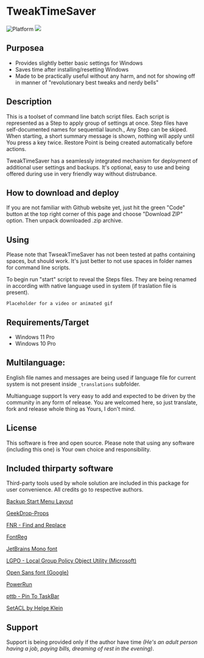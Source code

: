 # TweakTimeSaver

![Platform](https://img.shields.io/static/v1?label=platform&message=windows11/10&color=blue&style=flat) ![](https://img.shields.io/static/v1?label=code&message=bathfile&color=red&style=flat)

## Purposea

- Provides slightly better basic settings for Windows
- Saves time after installing/resetting Windows
- Made to be practically useful without any harm, and not for showing off in manner of "revolutionary best tweaks and nerdy bells"

## Description

This is a toolset of command line batch script files. Each script is represented as a Step to apply group of settings at once. Step files have self-documented names for sequential launch., Any Step can be skiped. When starting, a short summary message is shown, nothing will apply until You press a key twice. Restore Point is being created automatically before actions.

TweakTimeSaver has a seamlessly integrated mechanism for deployment of additional user settings and backups. It's optional, easy to use and being offered during use in very friendly way without distrubance.

## How to download and deploy

If you are not familiar with Github website yet, just hit the green "Code" button at the top right corner of this page and choose "Download ZIP" option. Then unpack downloaded .zip archive.

## Using

Please note that TwseakTimeSaver has not been tested at paths containing spaces, but should work. It's just better to not use spaces in folder names for command line scripts.

To begin run "start" script to reveal the Steps files. They are being renamed in according with native language used in system (if traslation file is present).

```
Placeholder for a video or animated gif
```

## Requirements/Target

- Windows 11 Pro
- Windows 10 Pro

## Multilanguage:

English file names and messages are being used if language file for current system is not present inside `_translations` subfolder.

Multianguage support Is very easy to add and expected to be driven by the community in any form of release. You are welcomed here, so just translate, fork and release whole thing as Yours, I don't mind.

## License

This software is free and open source. Please note that using any software (including this one) is Your own choice and responsibility.

## Included thirparty software

Third-party tools used by whole solution are included in this package for user convenience. All credits go to respective authors.

[Backup Start Menu Layout](https://www.sordum.org/10997/backup-start-menu-layout-v1-6/)

[GeekDrop-Props](https://github.com/STaRDoGG/GeekDrop-Props)

[FNR - Find and Replace](http://findandreplace.io)

[FontReg](https://github.com/jason-jxc/FontReg)

[JetBrains Mono font](https://www.jetbrains.com/lp/mono/)

[LGPO - Local Group Policy Object Utility (Microsoft)](https://techcommunity.microsoft.com/t5/microsoft-security-baselines/lgpo-exe-local-group-policy-object-utility-v1-0/ba-p/701045)

[Open Sans font (Google)](https://fonts.google.com/specimen/Open+Sans)

[PowerRun](https://www.sordum.org/9416/powerrun-v1-6-run-with-highest-privileges/)

[pttb - Pin To TaskBar](https://https://github.com/0x546F6D/pttb_-_Pin_To_TaskBar)

[SetACL by Helge Klein](https://helgeklein.com/setacl/)

## Support

Support is being provided only if the author have time _(He's an adult person having a job, paying bills, dreaming of rest in the evening)_.
